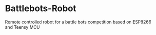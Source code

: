 # Battlebots-Robot
Remote controlled robot for a battle bots competition based on ESP8266 and Teensy MCU
